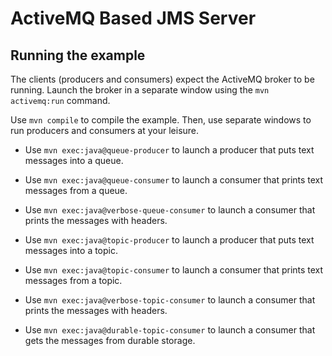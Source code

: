 # ActiveMQ Based JMS Server

## Running the example

The clients (producers and consumers) expect the ActiveMQ broker to be running.
Launch the broker in a separate window using the `mvn activemq:run` command.

Use `mvn compile` to compile the example.
Then, use separate windows to run producers and consumers at your leisure.

- Use `mvn exec:java@queue-producer` to launch a producer that puts text messages into a queue.
- Use `mvn exec:java@queue-consumer` to launch a consumer that prints text messages from a queue.
- Use `mvn exec:java@verbose-queue-consumer` to launch a consumer that prints the messages with headers.

- Use `mvn exec:java@topic-producer` to launch a producer that puts text messages into a topic.
- Use `mvn exec:java@topic-consumer` to launch a consumer that prints text messages from a topic.
- Use `mvn exec:java@verbose-topic-consumer` to launch a consumer that prints the messages with headers.
- Use `mvn exec:java@durable-topic-consumer` to launch a consumer that gets the messages from durable storage.
